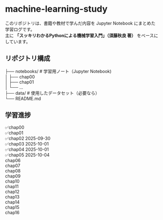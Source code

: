 # machine-learning-study

このリポジトリは、書籍や教材で学んだ内容を Jupyter Notebook にまとめた学習ログです。  
主に **「スッキリわかるPythonによる機械学習入門」（須藤秋良 著）** をベースにしています。  

## リポジトリ構成  
├── notebooks/ # 学習用ノート（Jupyter Notebook)  
│ ├── chap00  
│ ├── chap01  
│ └── ...  
├── data/ # 使用したデータセット（必要なら）  
└── README.md  

## 学習進捗
✅chap00  
✅chap01  
✅chap02  2025-09-30  
✅chap03  2025-10-01  
✅chap04  2025-10-01  
✅chap05  2025-10-04  
chap06  
chap07  
chap08  
chap09  
chap10  
chap11  
chap12  
chap13  
chap14  
chap15  
chap16  
